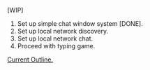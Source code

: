[WIP]
1. Set up simple chat window system [DONE].
2. Set up local network discovery.
3. Set up local network chat.
4. Proceed with typing game.

[Current Outline.](OUTLINE.md)
